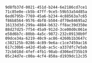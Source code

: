 
                9d8fb37d-0021-451d-b244-6e2186cd7ce1
                71c85e0e-cb5b-47ff-9ce5-59b53a54d85a
                6ed6795b-7769-45a6-b234-4c88563a7c65
                f86b8564-9576-4bf8-b504-df70e84695a2
                16133d3d-299a-4884-b632-ff8ac39d350e
                88d27d25-7f54-45a9-912d-3ce00d0c061e
                e58d6b7c-80bb-4a5c-9872-232c09130b9f
                09dce34a-6219-40c9-ac86-4260b1b3647c
                c382125b-0286-4c89-9e6a-c1ce7459ac16
                617c30b6-a42d-45ab-ac5c-a337dfc7e5ab
                72cb018d-4fef-4fb1-98ab-d306ed735b19
                05c24d7e-c00a-4cf4-850a-d1939dc12c35
                